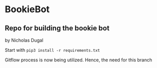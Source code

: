 # BookieBot
Repo for building the bookie bot
-
by Nicholas Dugal

Start with `pip3 install -r requirements.txt`

Gitflow process is now being utilized. Hence, the need for this branch
